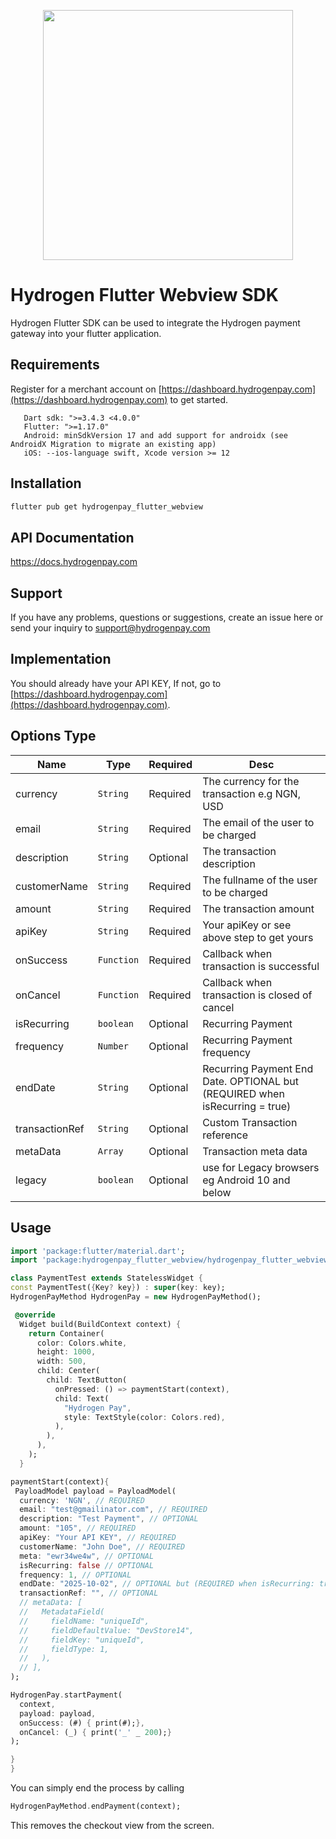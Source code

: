 <p align="center">
<img width="400" valign="top" src="https://hydrogenshared.blob.core.windows.net/shared/hydrogen-logo.png" data-canonical-src="https://hydrogenshared.blob.core.windows.net/shared/hydrogen-logo.png" style="max-width:100%; ">
</p>
 
# Hydrogen Flutter Webview SDK
 
Hydrogen Flutter SDK can be used to integrate the Hydrogen payment gateway into your flutter application.
 
## Requirements
 
Register for a merchant account on [https://dashboard.hydrogenpay.com](https://dashboard.hydrogenpay.com) to get started.
 
```
   Dart sdk: ">=3.4.3 <4.0.0"
   Flutter: ">=1.17.0"
   Android: minSdkVersion 17 and add support for androidx (see AndroidX Migration to migrate an existing app)
   iOS: --ios-language swift, Xcode version >= 12
```
 
 ## Installation

```bash
flutter pub get hydrogenpay_flutter_webview
```
 
## API Documentation
 
https://docs.hydrogenpay.com

 
## Support

If you have any problems, questions or suggestions, create an issue here or send your inquiry to support@hydrogenpay.com
 
## Implementation

You should already have your API KEY, If not, go to [https://dashboard.hydrogenpay.com](https://dashboard.hydrogenpay.com).
 
## Options Type

| Name         | Type       | Required | Desc                                                                        |
| ------------ | ---------- | -------- | --------------------------------------------------------------------------- |
| currency     | `String`   | Required | The currency for the transaction e.g NGN, USD                               |
| email        | `String`   | Required | The email of the user to be charged                                         |
| description  | `String`   | Optional | The transaction description                                                 |
| customerName | `String`   | Required | The fullname of the user to be charged                                      |
| amount       | `String`   | Required | The transaction amount                                                      |
| apiKey        | `String`   | Required | Your apiKey or see above step to get yours                                   |
| onSuccess    | `Function` | Required | Callback when transaction is successful                                     |
| onCancel     | `Function` | Required | Callback when transaction is closed of cancel                               |
| isRecurring  | `boolean`  | Optional | Recurring Payment                                                           |
| frequency    | `Number`   | Optional | Recurring Payment frequency                                                 |
| endDate      | `String`   | Optional | Recurring Payment End Date. OPTIONAL but (REQUIRED when isRecurring = true) |
| transactionRef      | `String`   | Optional | Custom Transaction reference |
| metaData      | `Array`   | Optional | Transaction meta data |
| legacy       | `boolean`   | Optional | use for Legacy browsers eg Android 10 and below |

 
## Usage
 
```dart
import 'package:flutter/material.dart';
import 'package:hydrogenpay_flutter_webview/hydrogenpay_flutter_webview.dart';

class PaymentTest extends StatelessWidget {
const PaymentTest({Key? key}) : super(key: key);
HydrogenPayMethod HydrogenPay = new HydrogenPayMethod();

 @override
  Widget build(BuildContext context) {
    return Container(
      color: Colors.white,
      height: 1000,
      width: 500,
      child: Center(
        child: TextButton(
          onPressed: () => paymentStart(context),
          child: Text(
            "Hydrogen Pay",
            style: TextStyle(color: Colors.red),
          ),
        ),
      ),
    );
  }

paymentStart(context){
 PayloadModel payload = PayloadModel(
  currency: 'NGN', // REQUIRED
  email: "test@gmailinator.com", // REQUIRED
  description: "Test Payment", // OPTIONAL
  amount: "105", // REQUIRED
  apiKey: "Your API KEY", // REQUIRED
  customerName: "John Doe", // REQUIRED
  meta: "ewr34we4w", // OPTIONAL
  isRecurring: false // OPTIONAL
  frequency: 1, // OPTIONAL
  endDate: "2025-10-02", // OPTIONAL but (REQUIRED when isRecurring: true)
  transactionRef: "", // OPTIONAL
  // metaData: [
  //   MetadataField(
  //     fieldName: "uniqueId",
  //     fieldDefaultValue: "DevStore14",
  //     fieldKey: "uniqueId",
  //     fieldType: 1,
  //   ),
  // ],
);

HydrogenPay.startPayment(
  context, 
  payload: payload,
  onSuccess: (#) { print(#);}, 
  onCancel: (_) { print('_' _ 200);}
);

}
}

````

You can simply end the process by calling

```dart
HydrogenPayMethod.endPayment(context);
````

This removes the checkout view from the screen.


